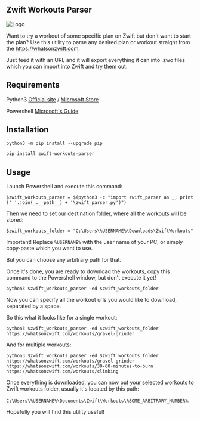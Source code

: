 Zwift Workouts Parser 
---------------------
![Logo](https://github.com/alexshpunt/zwift_workouts_parser/blob/main/.github/logo.jpg?raw=true)

Want to try a workout of some specific plan on Zwift but don't want to start the plan? Use this utility to parse any desired plan or workout straight from the https://whatsonzwift.com. 

Just feed it with an URL and it will export everything it can into .zwo files which you can import into Zwift and try them out. 

Requirements
------------
Python3 [Official site](https://www.python.org/downloads/windows/) / [Microsoft Store](https://apps.microsoft.com/detail/9PJPW5LDXLZ5?hl=en-US&gl=US) 

Powershell [Microsoft's Guide](https://learn.microsoft.com/en-us/powershell/scripting/install/installing-powershell-on-windows?view=powershell-7.4)


Installation
------------
```
python3 -m pip install --upgrade pip
```

```
pip install zwift-workouts-parser
```

Usage 
------------
Launch Powershell and execute this command: 

```
$zwift_workouts_parser = $(python3 -c "import zwift_parser as _; print (' '.join(_.__path__) + '\zwift_parser.py')")
```

Then we need to set our destination folder, where all the workouts will be stored: 

```
$zwift_workouts_folder = "C:\Users\%USERNAME%\Downloads\ZwiftWorkouts"
```
Important! Replace `%USERNAME%` with the user name of your PC, or simply copy-paste which you want to use. 

But you can choose any arbitrary path for that. 

Once it's done, you are ready to download the workouts, copy this command to the Powershell window, but don't execute it yet!

```
python3 $zwift_workouts_parser -ed $zwift_workouts_folder
```

Now you can specify all the workout urls you would like to download, separated by a space. 

So this what it looks like for a single workout: 

```
python3 $zwift_workouts_parser -ed $zwift_workouts_folder https://whatsonzwift.com/workouts/gravel-grinder
```

And for multiple workouts: 

```
python3 $zwift_workouts_parser -ed $zwift_workouts_folder https://whatsonzwift.com/workouts/gravel-grinder https://whatsonzwift.com/workouts/30-60-minutes-to-burn https://whatsonzwift.com/workouts/climbing
```

Once everything is downloaded, you can now put your selected workouts to Zwift workouts folder, usually it's located by this path:

`C:\Users\%USERNAME%\Documents\Zwift\Workouts\%SOME_ARBITRARY_NUMBER%`.

Hopefully you will find this utility useful! 
